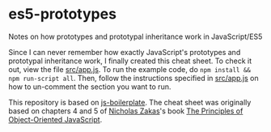 # es5-prototypes
Notes on how prototypes and prototypal inheritance work in JavaScript/ES5

Since I can never remember how exactly JavaScript's prototypes and prototypal inheritance work, I finally created this cheat sheet.
To check it out, view the file [src/app.js](src/app.js).
To run the example code, do `npm install && npm run-script all`.
Then, follow the instructions specified in [src/app.js](src/app.js) on how to un-comment the section you want to run.

This repository is based on [js-boilerplate](https://github.com/jsfanboy/js-boilerplate).
The cheat sheet was originally based on chapters 4 and 5 of [Nicholas Zakas](https://twitter.com/slicknet)'s book [The Principles of Object-Oriented JavaScript](https://leanpub.com/oopinjavascript).

